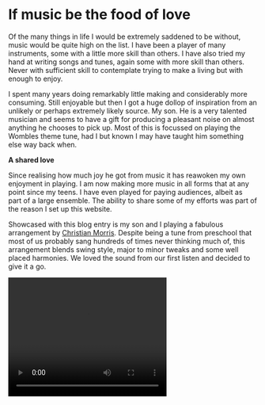 
# If music be the food of love

Of the many things in life I would be extremely saddened to be without, music would be quite high on the list. I have been a player of many instruments, some with a little more skill than others. I have also tried my hand at writing songs and tunes, again some with more skill than others. Never with sufficient skill to contemplate trying to make a living but with enough to enjoy.

I spent many years doing remarkably little making and considerably more consuming. Still enjoyable but then I got a huge dollop of inspiration from an unlikely or perhaps extremely likely source. My son. He is a very talented musician and seems to have a gift for producing a pleasant noise on almost anything he chooses to pick up. Most of this is focussed on playing the Wombles theme tune, had I but known I may have taught him something else way back when.

**A shared love**

Since realising how much joy he got from music it has reawoken my own enjoyment in playing. I am now making more music in all forms that at any point since my teens. I have even played for paying audiences, albeit as part of a large ensemble. The ability to share some of my efforts was part of the reason I set up this website.

Showcased with this blog entry is my son and I playing a fabulous arrangement by [Christian Morris](https://www.8notes.com/scores/35202.asp). Despite being a tune from preschool that most of us probably sang hundreds of times never thinking much of, this arrangement blends swing style, major to minor tweaks and some well placed harmonies. We loved the sound from our first listen and decided to give it a go.

<video width="320" height="240" controls>
  <source src="video/SwingingFarm.mp4" type="video/mp4">
</video>
